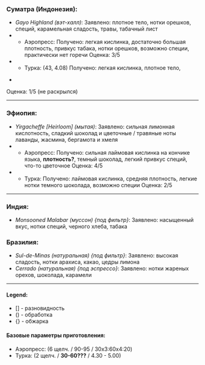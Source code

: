 ### **Суматра (Индонезия):**
* *Gayo Highland (вэт-халл)*:
Заявлено: плотное тело, нотки орешков, специй, карамельная сладость, травы, табачный лист
* * Аэропресс:
Получено: легкая кислинка, достаточно большая плотность, 
привкус табака, нотки орешков, возможно специи, практически нет горечи
Оценка: 3/5
* * Турка: (43, 4.08)
Получено: легкая кислинка, плотное тело,
-
Оценка: 1/5 (не раскрылся)

***

### **Эфиопия:**
* *Yirgacheffe [Heirloom] (мытая)*:
Заявлено: сильная лимонная кислотность, сладкий шоколад и цветочные / травяные ноты лаванды, жасмина, бергамота и хмеля
* * Аэропресс:
Получено: сильная лаймовая кислинка на кончике языка, **плотность?**, 
темный шоколад, легкий привкус специй, что-то цветочное
Оценка: 4/5
* * Турка:
Получено: лаймовая кислинка, средняя плотность, 
легкие нотки темного шоколада, возможно специи
Оценка: 2/5

***

### **Индия:**
* *Monsooned Malabar (муссон) {под фильтр}*:
Заявлено: насыщенный вкус, нотки специй, черного хлеба, табака

### **Бразилия:**
* *Sul-de-Minas (натуральная) {под фильтр}*:
Заявлено: высокая сладость, нотки арахиса, какао, цедры лимона
* *Cerrado (натуральная) {под эспрессо}*:
Заявлено: нотки жареных орехов, шоколада, карамели

***

#### Legend:
* [] - разновидность
* () - обработка
* {} - обжарка

#### Базовые параметры приготовления:
* Аэропресс: (6 щелч. / 90-95 / 30x3:60x4:20)
* Турка: (2 щелч. / **30-60???** / 4.30 - 5.00)
